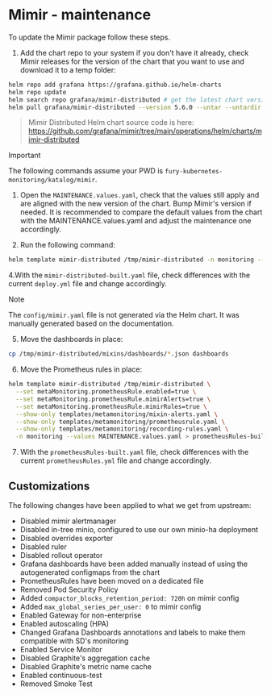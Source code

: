# Mimir - maintenance

To update the Mimir package follow these steps.

1. Add the chart repo to your system if you don't have it already, check Mimir releases for the version of the chart that you want to use and download it to a temp folder:

```bash
helm repo add grafana https://grafana.github.io/helm-charts
helm repo update
helm search repo grafana/mimir-distributed # get the latest chart version
helm pull grafana/mimir-distributed --version 5.6.0 --untar --untardir /tmp # this command will download the chart in /tmp/mimir-distributed
```

> Mimir Distributed Helm chart source code is here: <https://github.com/grafana/mimir/tree/main/operations/helm/charts/mimir-distributed>
<!-- spacer -->
> [!IMPORTANT]
> The following commands assume your PWD is `fury-kubernetes-monitoring/katalog/mimir`.

1. Open the `MAINTENANCE.values.yaml`, check that the values still apply and are aligned with the new version of the chart. Bump Mimir's version if needed. It is recommended to compare the default values from the chart with the MAINTENANCE.values.yaml and adjust the maintenance one accordingly.

2. Run the following command:

```bash
helm template mimir-distributed /tmp/mimir-distributed -n monitoring --values MAINTENANCE.values.yaml > mimir-distributed-built.yaml
```

4.With the `mimir-distributed-built.yaml` file, check differences with the current `deploy.yml` file and change accordingly.

> [!NOTE]
> The `config/mimir.yaml` file is not generated via the Helm chart. It was manually generated based on the documentation.

5. Move the dashboards in place:

```bash
cp /tmp/mimir-distributed/mixins/dashboards/*.json dashboards
```

6. Move the Prometheus rules in place:

```bash
helm template mimir-distributed /tmp/mimir-distributed \
  --set metaMonitoring.prometheusRule.enabled=true \
  --set metaMonitoring.prometheusRule.mimirAlerts=true \
  --set metaMonitoring.prometheusRule.mimirRules=true \
  --show-only templates/metamonitoring/mixin-alerts.yaml \
  --show-only templates/metamonitoring/prometheusrule.yaml \
  --show-only templates/metamonitoring/recording-rules.yaml \
  -n monitoring --values MAINTENANCE.values.yaml > prometheusRules-built.yaml
```

7. With the `prometheusRules-built.yaml` file, check differences with the current `prometheusRules.yml` file and change accordingly.

## Customizations

The following changes have been applied to what we get from upstream:

- Disabled mimir alertmanager
- Disabled in-tree minio, configured to use our own minio-ha deployment
- Disabled overrides exporter
- Disabled ruler
- Disabled rollout operator
- Grafana dashboards have been added manually instead of using the autogenerated configmaps from the chart
- PrometheusRules have been moved on a dedicated file
- Removed Pod Security Policy
- Added `compactor_blocks_retention_period: 720h` on mimir config
- Added `max_global_series_per_user: 0` to mimir config
- Enabled Gateway for non-enterprise
- Enabled autoscaling (HPA)
- Changed Grafana Dashboards annotations and labels to make them compatible with SD's monitoring
- Enabled Service Monitor
- Disabled Graphite's aggregation cache
- Disabled Graphite's metric name cache
- Enabled continuous-test
- Removed Smoke Test
